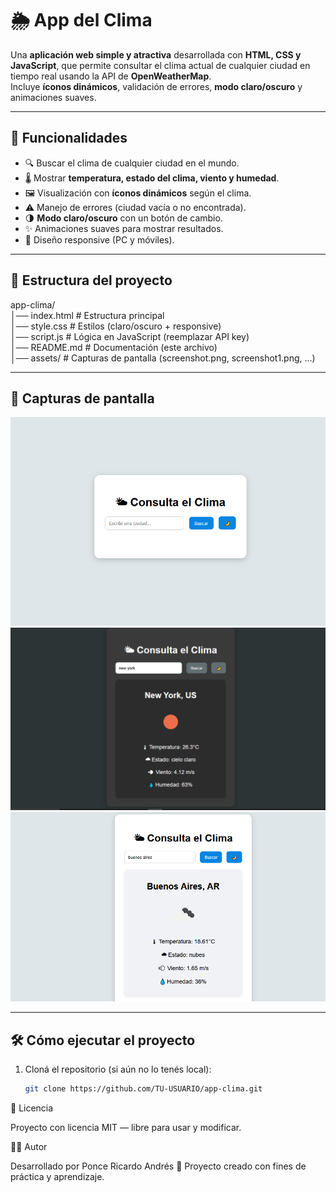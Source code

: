 # 🌦️ App del Clima

Una **aplicación web simple y atractiva** desarrollada con **HTML, CSS y JavaScript**, que permite consultar el clima actual de cualquier ciudad en tiempo real usando la API de **OpenWeatherMap**.  
Incluye **íconos dinámicos**, validación de errores, **modo claro/oscuro** y animaciones suaves.

---

## 🚀 Funcionalidades

- 🔍 Buscar el clima de cualquier ciudad en el mundo.  
- 🌡 Mostrar **temperatura, estado del clima, viento y humedad**.  
- 🖼 Visualización con **íconos dinámicos** según el clima.  
- ⚠️ Manejo de errores (ciudad vacía o no encontrada).  
- 🌗 **Modo claro/oscuro** con un botón de cambio.  
- ✨ Animaciones suaves para mostrar resultados.  
- 📱 Diseño responsive (PC y móviles).  

---

## 📂 Estructura del proyecto

app-clima/  
│── index.html   # Estructura principal  
│── style.css    # Estilos (claro/oscuro + responsive)  
│── script.js    # Lógica en JavaScript (reemplazar API key)  
│── README.md    # Documentación (este archivo)  
│── assets/      # Capturas de pantalla (screenshot.png, screenshot1.png, ...)  

---

## 📸 Capturas de pantalla

![Captura de la app](./assets/Captura.PNG)  
![Captura de la app](./assets/Captura1.PNG)  
![Captura de la app](./assets/Captura2.PNG) 



---

## 🛠️ Cómo ejecutar el proyecto

1. Cloná el repositorio (si aún no lo tenés local):
   ```bash
   git clone https://github.com/TU-USUARIO/app-clima.git


📄 Licencia

Proyecto con licencia MIT — libre para usar y modificar.


👨‍💻 Autor

Desarrollado por Ponce Ricardo Andrés 🚀
Proyecto creado con fines de práctica y aprendizaje.